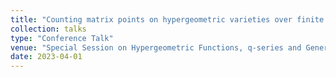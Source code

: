 ```yaml
---
title: "Counting matrix points on hypergeometric varieties over finite fields"
collection: talks
type: "Conference Talk"
venue: "Special Session on Hypergeometric Functions, q-series and Generalizations, 2023 AMS Spring Virtual Eastern Sectional Meeting"
date: 2023-04-01
---
```

